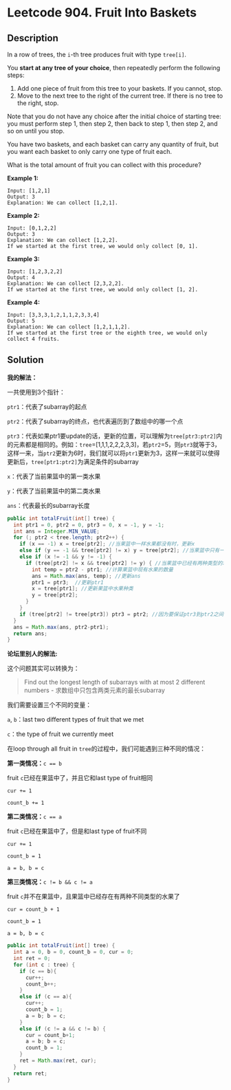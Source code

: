 # Leetcode 904. Fruit Into Baskets

## Description

In a row of trees, the `i`-th tree produces fruit with type `tree[i]`.

You **start at any tree of your choice**, then repeatedly perform the following steps:

1. Add one piece of fruit from this tree to your baskets.  If you cannot, stop.
2. Move to the next tree to the right of the current tree.  If there is no tree to the right, stop.

Note that you do not have any choice after the initial choice of starting tree: you must perform step 1, then step 2, then back to step 1, then step 2, and so on until you stop.

You have two baskets, and each basket can carry any quantity of fruit, but you want each basket to only carry one type of fruit each.

What is the total amount of fruit you can collect with this procedure?

**Example 1:**

```
Input: [1,2,1]
Output: 3
Explanation: We can collect [1,2,1].
```

**Example 2:**

```
Input: [0,1,2,2]
Output: 3
Explanation: We can collect [1,2,2].
If we started at the first tree, we would only collect [0, 1].
```

**Example 3:**

```
Input: [1,2,3,2,2]
Output: 4
Explanation: We can collect [2,3,2,2].
If we started at the first tree, we would only collect [1, 2].
```

**Example 4:**

```
Input: [3,3,3,1,2,1,1,2,3,3,4]
Output: 5
Explanation: We can collect [1,2,1,1,2].
If we started at the first tree or the eighth tree, we would only collect 4 fruits.
```

## Solution 

**我的解法：**

一共使用到3个指针：

```ptr1```：代表了subarray的起点

```ptr2```：代表了subarray的终点，也代表遍历到了数组中的哪一个点

```ptr3```：代表如果ptr1要update的话，更新的位置，可以理解为```tree[ptr3:ptr2]```内的元素都是相同的。例如：```tree```=[1,1,1,2,2,2,3,3]，若```ptr2```=5，则```ptr3```就等于3，这样一来，当```ptr2```更新为6时，我们就可以将```ptr1```更新为3，这样一来就可以使得更新后，```tree[ptr1:ptr2]```为满足条件的subarray

```x```：代表了当前果篮中的第一类水果

```y```：代表了当前果篮中的第二类水果

```ans```：代表最长的subarray长度

```java
public int totalFruit(int[] tree) {
  int ptr1 = 0, ptr2 = 0, ptr3 = 0, x = -1, y = -1;
  int ans = Integer.MIN_VALUE;
  for (; ptr2 < tree.length; ptr2++) {
    if (x == -1) x = tree[ptr2]; //当果篮中一样水果都没有时，更新x
    else if (y == -1 && tree[ptr2] != x) y = tree[ptr2]; //当果篮中只有一样水果时，且当前水果种类不同于果篮中水果种类，更新y
    else if (x != -1 && y != -1) {
      if (tree[ptr2] != x && tree[ptr2] != y) { //当果篮中已经有两种类型的水果，且当前的水果类型不同于果篮中的两种水果类型
        int temp = ptr2 - ptr1; //计算果篮中现有水果的数量
        ans = Math.max(ans, temp); //更新ans
        ptr1 = ptr3;  //更新ptr1
        x = tree[ptr1]; //更新果篮中水果种类
        y = tree[ptr2];
      }
    }
    if (tree[ptr2] != tree[ptr3]) ptr3 = ptr2; //因为要保证ptr3到ptr2之间的水果都是同一种类的，因此如果不同，就要更新ptr3
  }
  ans = Math.max(ans, ptr2-ptr1);
  return ans;
}
```

**论坛里别人的解法:**

这个问题其实可以转换为：

> Find out the longest length of subarrays with at most 2 different numbers - 求数组中只包含两类元素的最长subarray

我们需要设置三个不同的变量：

```a```, ```b```：last two different types of fruit that we met

```c```：the type of fruit we currently meet

在loop through all fruit in ```tree```的过程中，我们可能遇到三种不同的情况：

**第一类情况：**```c == b```

fruit ```c```已经在果篮中了，并且它和last type of fruit相同

```cur += 1```

```count_b += 1```

**第二类情况：**```c == a```

fruit ```c```已经在果篮中了，但是和last type of fruit不同

```cur += 1```

```count_b = 1```

```a = b, b = c```

**第三类情况：**```c != b && c != a```

fruit ```c```并不在果篮中，且果篮中已经存在有两种不同类型的水果了

```cur = count_b + 1```

```count_b = 1```

```a = b, b = c```

```java
public int totalFruit(int[] tree) {
  int a = 0, b = 0, count_b = 0, cur = 0;
  int ret = 0;
  for (int c : tree) {
    if (c == b){
      cur++;
      count_b++;
    }
    else if (c == a){
      cur++;
      count_b = 1;
      a = b; b = c;
    }
    else if (c != a && c != b) {
      cur = count_b+1;
      a = b; b = c;
      count_b = 1;
    }
    ret = Math.max(ret, cur);
  }
  return ret;
}
```

